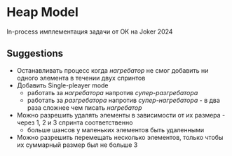 # Heap Model

In-process имплементация задачи от OK на Joker 2024

## Suggestions
- Останавливать процесс когда _нагребатор_ не смог добавить ни одного элемента в течении двух спринтов
- Добавить Single-pleayer mode
  - работать за _нагребатора_ напротив _супер-разгребатора_
  - работать за _разгребатора_ напротив _супер-нагребатора_ - в два раза сложнее чем писать _нагребатор_
- Можно разрешить удалять элементы в зависимости от их размера - через 1, 2 и 3 спринта соответственно
  - больше шансов у маленьких элементов быть удаленными
- Можно разрешить перемещать несколько элементов, только чтобы их суммарный размер был не больше 3
